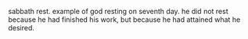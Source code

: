 sabbath rest. example of god resting on seventh day. he did not rest because he had
finished his work, but because he had attained what he desired.
